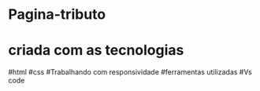 # Pagina-tributo
# criada com as tecnologias
#html
#css
#Trabalhando com responsividade
#ferramentas utilizadas 
#Vs code
